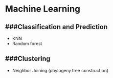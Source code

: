 # Machine Learning

<script src="../../js/general.js"></script>

###Classification and Prediction
---

* KNN
* Random forest

###Clustering
---

* Neighbor Joining (phylogeny tree construction)